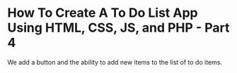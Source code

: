 # How To Create A To Do List App Using HTML, CSS, JS, and PHP - Part 4

We add a button and the ability to add new items to the list of to do items.